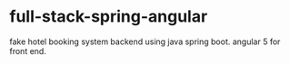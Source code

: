 # full-stack-spring-angular
fake hotel booking system
backend using java spring boot. angular 5 for front end. 
